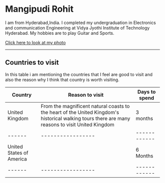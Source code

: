 # Mangipudi Rohit
I am from Hyderabad,India. I completed my undergraduation in Electronics and communication Engineering at Vidya Jyothi Institute of Technology Hyderabad. My hobbies are to play Guitar and Sports. 


[Click here to look at my photo](https://github.com/S554046/assignment2-Mangipudi/blob/main/Image.jpg)

-----
## Countries to visit

In this table i am mentioning the countries that I feel are good to  visit and also the reason why I think that country is worth visiting.

| Country | Reason to visit | Days to spend |
| ------ | ----------------- | ------------ |
| United Kingdom | From the magnificent natural coasts to the heart of the United Kingdom's historical walking tours there are many reasons to visit United Kingdom | 3 months |
| ------ | ----------------- | ------------ |
| United States of America | | 6 Months |
| ------ | ----------------- | ------------ |